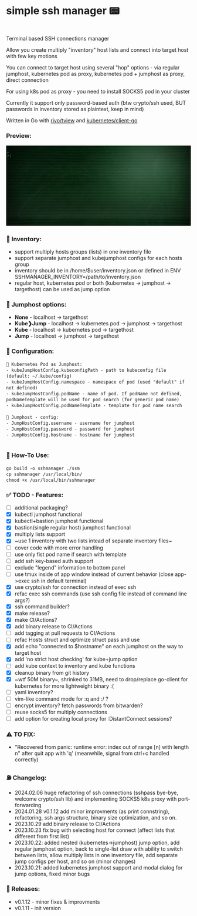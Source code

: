 # simple ssh manager 📟

<h1>
  <a href="#--------">
    <img alt="" align="right" src="https://img.shields.io/github/v/tag/prot0s34/simple-ssh-manager"/>
  </a>
  <a href="#--------">
    <img alt="" align="left" src="https://github.com/prot0s34/simple-ssh-manager/actions/workflows/on_commit.yml/badge.svg/"/>
  </a>
</h1>


<p>Terminal based SSH connections manager</p>
<p>Allow you create multiply "inventory" host lists and connect into target host with few key motions</p>
<p>You can connect to target host using several "hop" options - via regular jumphost, kubernetes pod as proxy, kubernetes pod + jumphost as proxy, direct connection</p>
<p>For using k8s pod as proxy - you need to install SOCKS5 pod in your cluster </p>
<p>Currently it support only password-based auth (btw crypto/ssh used, BUT passwords in inventory stored as plaintext, keep in mind)</p>
<p>Written in Go with <a href=https://github.com/rivo/tview> rivo/tview</a> and <a href=https://github.com/kubernetes/client-go>kubernetes/client-go</a> </p>

### Preview:
<p align="left">
    <img src="https://github.com/prot0s34/common-repo-stuff/blob/main/sshmanager-preview.gif" alt="Example">
</p>


### 📓 Inventory:
- support multiply hosts groups (lists) in one inventory file
- support separate jumphost and kubejumphost configs for each hosts group
- inventory should be in /home/$user/inventory.json or defined in ENV SSHMANAGER_INVENTORY=/path/to/inventory.json
- regular host, kubernetes pod or both (kubernetes -> jumphost -> targethost) can be used as jump option

### 🔌 Jumphost options:
- **None** - localhost -> targethost
- **Kube❯Jump** - localhost -> kubernetes pod -> jumphost -> targethost
- **Kube** - localhost -> kubernetes pod -> targethost
- **Jump** - localhost -> jumphost -> targethost

### 🔧 Configuration:
```
🚢 Kubernetes Pod as Jumphost:
- kubeJumpHostConfig.kubeconfigPath - path to kubeconfig file (default: ~/.kube/config)
- kubeJumpHostConfig.namespace - namespace of pod (used "default" if not defined)
- kubeJumpHostConfig.podName - name of pod. If podName not defined, podNameTemplate will be used for pod search (for generic pod name)
- kubeJumpHostConfig.podNameTemplate - template for pod name search

🔗 Jumphost - config:
- JumpHostConfig.username - username for jumphost
- JumpHostConfig.password - password for jumphost
- JumpHostConfig.hostname - hostname for jumphost


```
### 🚥 How-To Use:
```
go build -o sshmanager ./ssm
cp sshmanager /usr/local/bin/
chmod +x /usr/local/bin/sshmanager
```

### ✅ TODO - Features:
- [ ] additional packaging?
- [x] kubectl jumphost functional
- [x] kubectl+bastion jumphost functional
- [x] bastion(single regular host) jumphost functional
- [x] multiply lists support
- [x] ~use 1 inventory with two lists intead of separate inventory files~
- [ ] cover code with more error handling
- [ ] use only fist pod name if search with template
- [ ] add ssh key-based auth support
- [ ] exclude "legend" information to bottom panel
- [ ] use tmux inside of app window instead of current behavior (close app->exec ssh in default terminal)
- [x] use crypto/ssh for connection instead of exec ssh
- [x] refac exec ssh commands (use ssh config file instead of command line args?)
- [x] ssh command builder?
- [x] make release?
- [x] make CI/Actions?
- [x] add binary release to CI/Actions
- [ ] add tagging at pull requests to CI/Actions
- [ ] refac Hosts struct and optimize struct pass and use
- [x] add echo "connected to $hostname" on each jumphost on the way to target host
- [x] add 'no strict host checking' for kube+jump option
- [ ] add kube context to inventory and kube functions 
- [x] cleanup binary from git history
- [x] ~wtf 50M binary~, shrinked to 31MB, need to drop/replace go-client for kubernetes for more lightweight binary :(
- [ ] yaml inventory?
- [ ] vim-like command mode for :q and :/ ? 
- [ ] encrypt inventory? fetch passwords from bitwarden?
- [ ] reuse socks5 for multiply connections
- [ ] add option for creating local proxy for :DistantConnect sessions?

### ⚠️ TO FIX:
- "Recovered from panic: runtime error: index out of range [n] with length n" after quit app with 'q' (meanwhile, signal from ctrl+c handled correctly)

### ⛽ Changelog:
- 2024.02.06 huge refactoring of ssh connections (sshpass bye-bye, welcome crypto/ssh lib) and implementing SOCKS5 k8s proxy with port-forwarding
- 2024.01.28 v0.1.12 add minor improvments (as print connstring), refactoring, ssh args structure, binary size optimization, and so on.
- 2023.10.29 add binary release to CI/Actions
- 2023.10.23 fix bug with selecting host for connect (affect lists that different from first list)
- 2023.10.22: added nested (kubernetes->jumphost) jump option, add regular jumphost option, back to single-list draw with ability to switch between lists, allow multiply lists in one inventory file, add separate jump configs per host, and so on (minor changes)
- 2023.10.21: added kubernetes jumphost support and modal dialog for jump options, fixed minor bugs

### 🏁 Releases:
- v0.1.12 - minor fixes & improvments
- v0.1.11 - init version
